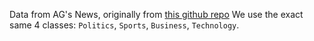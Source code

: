 Data from AG's News, originally from [this github repo](https://github.com/zhangxiangxiao/Crepe)
We use the exact same 4 classes: `Politics`, `Sports`, `Business`, `Technology`.
